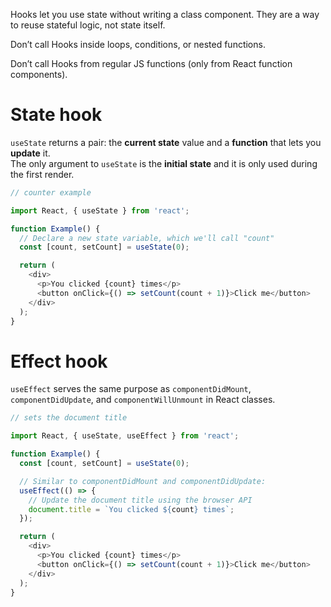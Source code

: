 Hooks let you use state without writing a class component. They are a way to reuse stateful logic, not state itself.

Don’t call Hooks inside loops, conditions, or nested functions.

Don’t call Hooks from regular JS functions (only from React function components).

# State hook

`useState` returns a pair: the **current state** value and a **function** that lets you **update** it.  
The only argument to `useState` is the **initial state** and it is only used during the first render.

```js
// counter example

import React, { useState } from 'react';

function Example() {
  // Declare a new state variable, which we'll call "count"
  const [count, setCount] = useState(0);

  return (
    <div>
      <p>You clicked {count} times</p>
      <button onClick={() => setCount(count + 1)}>Click me</button>
    </div>
  );
}
```

# Effect hook

`useEffect` serves the same purpose as `componentDidMount`, `componentDidUpdate`, and `componentWillUnmount` in React classes.

```js
// sets the document title

import React, { useState, useEffect } from 'react';

function Example() {
  const [count, setCount] = useState(0);

  // Similar to componentDidMount and componentDidUpdate:
  useEffect(() => {
    // Update the document title using the browser API
    document.title = `You clicked ${count} times`;
  });

  return (
    <div>
      <p>You clicked {count} times</p>
      <button onClick={() => setCount(count + 1)}>Click me</button>
    </div>
  );
}
```

